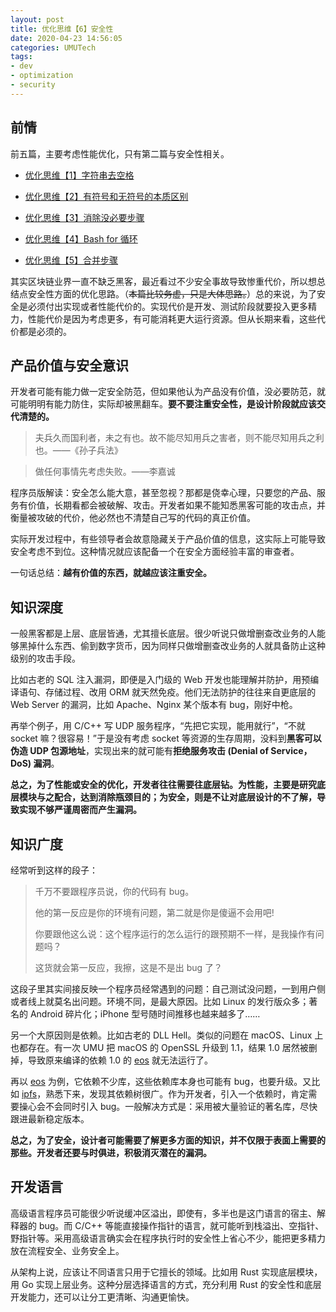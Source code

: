 ```yaml
---
layout: post
title: 优化思维【6】安全性
date: 2020-04-23 14:56:05
categories: UMUTech
tags:
- dev
- optimization
- security
---
```

## 前情

前五篇，主要考虑性能优化，只有第二篇与安全性相关。

- [优化思维【1】字符串去空格](/2019/04/10/umutech-optimization-thinking-1-trim-strings/)

- [优化思维【2】有符号和无符号的本质区别](/2019/05/16/umutech-optimization-thinking-2-signed-and-unsigned/)

- [优化思维【3】消除没必要步骤](/2019/07/16/umutech-optimization-thinking-3-remove-unnecessary-steps/)

- [优化思维【4】Bash for 循环](/2019/07/30/umutech-optimization-thinking-4-bash-for-loop/)

- [优化思维【5】合并步骤](/2020/02/26/umutech-optimization-thinking-5-merge-steps/)

其实区块链业界一直不缺乏黑客，最近看过不少安全事故导致惨重代价，所以想总结点安全性方面的优化思路。（~~本篇比较务虚，只是大体思路。~~）总的来说，为了安全是必须付出实现或者性能代价的。实现代价是开发、测试阶段就要投入更多精力，性能代价是因为考虑更多，有可能消耗更大运行资源。但从长期来看，这些代价都是必须的。

## 产品价值与安全意识

开发者可能有能力做一定安全防范，但如果他认为产品没有价值，没必要防范，就可能明明有能力防住，实际却被黑翻车。**要不要注重安全性，是设计阶段就应该交代清楚的。**

> 夫兵久而国利者，未之有也。故不能尽知用兵之害者，则不能尽知用兵之利也。——《孙子兵法》

> 做任何事情先考虑失败。——李嘉诚

程序员版解读：安全怎么能大意，甚至忽视？那都是侥幸心理，只要您的产品、服务有价值，长期看都会被破解、攻击。开发者如果不能知悉黑客可能的攻击点，并衡量被攻破的代价，他必然也不清楚自己写的代码的真正价值。

实际开发过程中，有些领导者会故意隐藏关于产品价值的信息，这实际上可能导致安全考虑不到位。这种情况就应该配备一个在安全方面经验丰富的审查者。

一句话总结：**越有价值的东西，就越应该注重安全。**

## 知识深度

一般黑客都是上层、底层皆通，尤其擅长底层。很少听说只做增删查改业务的人能够黑掉什么东西、偷到数字货币，因为同样只做增删查改业务的人就具备防止这种级别的攻击手段。

比如古老的 SQL 注入漏洞，即便是入门级的 Web 开发也能理解并防护，用预编译语句、存储过程、改用 ORM 就天然免疫。他们无法防护的往往来自更底层的 Web Server 的漏洞，比如 Apache、Nginx 某个版本有 bug，刚好中枪。

再举个例子，用 C/C++ 写 UDP 服务程序，“先把它实现，能用就行”，“不就 socket 嘛？很容易！”于是没有考虑 socket 等资源的生存周期，没料到**黑客可以伪造 UDP 包源地址**，实现出来的就可能有**拒绝服务攻击 (Denial of Service，DoS) 漏洞**。

**总之，为了性能或安全的优化，开发者往往需要往底层钻。为性能，主要是研究底层模块与之配合，达到消除瓶颈目的；为安全，则是不让对底层设计的不了解，导致实现不够严谨周密而产生漏洞。**

## 知识广度

经常听到这样的段子：

> 千万不要跟程序员说，你的代码有 bug。
>
> 他的第一反应是你的环境有问题，第二就是你是傻逼不会用吧!
>
> 你要跟他这么说：这个程序运行的怎么运行的跟预期不一样，是我操作有问题吗？
>
> 这货就会第一反应，我擦，这是不是出 bug 了？

这段子里其实间接反映一个程序员经常遇到的问题：自己测试没问题，一到用户侧或者线上就莫名出问题。环境不同，是最大原因。比如 Linux 的发行版众多；著名的 Android 碎片化；iPhone 型号随时间推移也越来越多了……

另一个大原因则是依赖。比如古老的 DLL Hell。类似的问题在 macOS、Linux 上也都存在。有一次 UMU 把 macOS 的 OpenSSL 升级到 1.1，结果 1.0 居然被删掉，导致原来编译的依赖 1.0 的 [eos][eos] 就无法运行了。

再以 [eos][eos] 为例，它依赖不少库，这些依赖库本身也可能有 bug，也要升级。又比如 [ipfs][ipfs]，熟悉下来，发现其依赖树很广。作为开发者，引入一个依赖时，肯定需要操心会不会同时引入 bug。一般解决方式是：采用被大量验证的著名库，尽快跟进最新稳定版本。

**总之，为了安全，设计者可能需要了解更多方面的知识，并不仅限于表面上需要的那些。开发者还要与时俱进，积极消灭潜在的漏洞。**

## 开发语言

高级语言程序员可能很少听说缓冲区溢出，即使有，多半也是这门语言的宿主、解释器的 bug。而 C/C++ 等能直接操作指针的语言，就可能听到栈溢出、空指针、野指针等。采用高级语言确实会在程序执行时的安全性上省心不少，能把更多精力放在流程安全、业务安全上。

从架构上说，应该让不同语言只用于它擅长的领域。比如用 Rust 实现底层模块，用 Go 实现上层业务。这种分层选择语言的方式，充分利用 Rust 的安全性和底层开发能力，还可以让分工更清晰、沟通更愉快。

[eos]: https://github.com/EOSIO/eos
[ipfs]: https://github.com/ipfs/go-ipfs